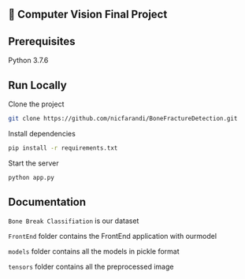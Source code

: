 ## 📜 Computer Vision Final Project

## Prerequisites
Python 3.7.6

## Run Locally

Clone the project

```bash
git clone https://github.com/nicfarandi/BoneFractureDetection.git
```


Install dependencies

```bash
pip install -r requirements.txt
```

Start the server
```bash
python app.py
```

## Documentation

```Bone Break Classifiation``` is our dataset

```FrontEnd``` folder contains the FrontEnd application with ourmodel 

```models``` folder contains all the models in pickle format

```tensors``` folder contains all the preprocessed image